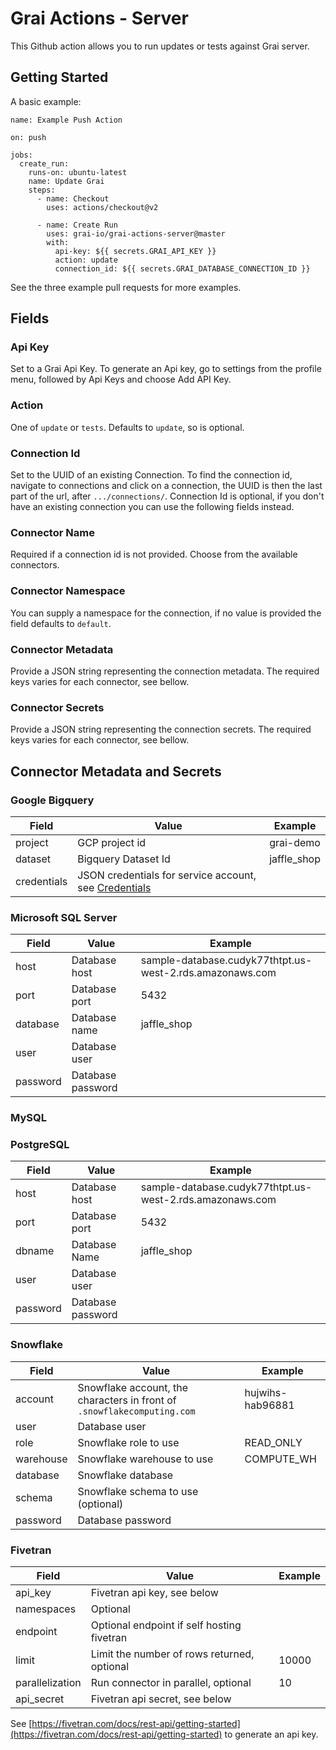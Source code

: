 # Grai Actions - Server

This Github action allows you to run updates or tests against Grai server.

## Getting Started

A basic example:

```
name: Example Push Action

on: push

jobs:
  create_run:
    runs-on: ubuntu-latest
    name: Update Grai
    steps:
      - name: Checkout
        uses: actions/checkout@v2

      - name: Create Run
        uses: grai-io/grai-actions-server@master
        with:
          api-key: ${{ secrets.GRAI_API_KEY }}
          action: update
          connection_id: ${{ secrets.GRAI_DATABASE_CONNECTION_ID }}
```

See the three example pull requests for more examples.

## Fields

### Api Key

Set to a Grai Api Key. To generate an Api key, go to settings from the profile menu, followed by Api Keys and choose Add API Key.

### Action

One of `update` or `tests`. Defaults to `update`, so is optional.

### Connection Id

Set to the UUID of an existing Connection. To find the connection id, navigate to connections and click on a connection, the UUID is then the last part of the url, after `.../connections/`. Connection Id is optional, if you don't have an existing connection you can use the following fields instead.

### Connector Name

Required if a connection id is not provided. Choose from the available connectors.

### Connector Namespace

You can supply a namespace for the connection, if no value is provided the field defaults to `default`.

### Connector Metadata

Provide a JSON string representing the connection metadata. The required keys varies for each connector, see bellow.

### Connector Secrets

Provide a JSON string representing the connection secrets. The required keys varies for each connector, see bellow.

## Connector Metadata and Secrets

### Google Bigquery

| Field       | Value                                                                                                                 | Example     |
| ----------- | --------------------------------------------------------------------------------------------------------------------- | ----------- |
| project     | GCP project id                                                                                                        | grai-demo   |
| dataset     | Bigquery Dataset Id                                                                                                   | jaffle_shop |
| credentials | JSON credentials for service account, see [Credentials](https://docs.grai.io/web-app-connectors/bigquery#credentials) |             |

### Microsoft SQL Server

| Field    | Value             | Example                                                  |
| -------- | ----------------- | -------------------------------------------------------- |
| host     | Database host     | sample-database.cudyk77thtpt.us-west-2.rds.amazonaws.com |
| port     | Database port     | 5432                                                     |
| database | Database name     | jaffle_shop                                              |
| user     | Database user     |                                                          |
| password | Database password |                                                          |

### MySQL

### PostgreSQL

| Field    | Value             | Example                                                  |
| -------- | ----------------- | -------------------------------------------------------- |
| host     | Database host     | sample-database.cudyk77thtpt.us-west-2.rds.amazonaws.com |
| port     | Database port     | 5432                                                     |
| dbname   | Database Name     | jaffle_shop                                              |
| user     | Database user     |                                                          |
| password | Database password |                                                          |

### Snowflake

| Field     | Value                                                                   | Example          |
| --------- | ----------------------------------------------------------------------- | ---------------- |
| account   | Snowflake account, the characters in front of `.snowflakecomputing.com` | hujwihs-hab96881 |
| user      | Database user                                                           |                  |
| role      | Snowflake role to use                                                   | READ_ONLY        |
| warehouse | Snowflake warehouse to use                                              | COMPUTE_WH       |
| database  | Snowflake database                                                      |                  |
| schema    | Snowflake schema to use (optional)                                      |                  |
| password  | Database password                                                       |                  |

### Fivetran

| Field           | Value                                       | Example |
| --------------- | ------------------------------------------- | ------- |
| api_key         | Fivetran api key, see below                 |         |
| namespaces      | Optional                                    |         |
| endpoint        | Optional endpoint if self hosting fivetran  |         |
| limit           | Limit the number of rows returned, optional | 10000   |
| parallelization | Run connector in parallel, optional         | 10      |
| api_secret      | Fivetran api secret, see below              |         |

See [https://fivetran.com/docs/rest-api/getting-started](https://fivetran.com/docs/rest-api/getting-started) to generate an api key.
